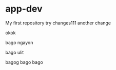 # app-dev

My first repository try changes111 another change

okok

bago ngayon

bago ulit

bagog bago bago
